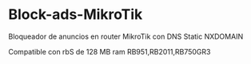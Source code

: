 # Block-ads-MikroTik
Bloqueador de anuncios en router MikroTik con DNS Static NXDOMAIN

Compatible con rbS de 128 MB ram  RB951,RB2011,RB750GR3

